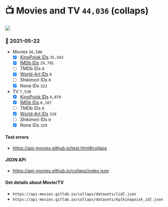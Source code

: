 # :tv: Movies and TV `44,036` (collaps)

<a href="https://API-Movies.github.io"><img src="https://API-Movies.github.io/banner.png?cache"></a>

### :date: 2021-05-22
- Movies `36,506`
  - [x] <a href="https://API-Movies.github.io/collaps/movie_kinopoisk_ids.json">KinoPoisk IDs</a> `35,343`
  - [x] <a href="https://API-Movies.github.io/collaps/movie_imdb_ids.json">IMDb IDs</a> `29,791`
  - [ ] TMDb IDs `0`
  - [x] <a href="https://API-Movies.github.io/collaps/movie_world_art_ids.json">World-Art IDs</a> `8`
  - [ ] Shikimori IDs `0`
  - [x] None IDs `323`
- TV `7,530`
  - [x] <a href="https://API-Movies.github.io/collaps/tv_kinopoisk_ids.json">KinoPoisk IDs</a> `6,879`
  - [x] <a href="https://API-Movies.github.io/collaps/tv_imdb_ids.json">IMDb IDs</a> `6,187`
  - [ ] TMDb IDs `0`
  - [x] <a href="https://API-Movies.github.io/collaps/tv_world_art_ids.json">World-Art IDs</a> `310`
  - [ ] Shikimori IDs `0`
  - [x] None IDs `329`
#### Test errors
- <a href='https://api-movies.github.io/test.html#collaps'>https://api-movies.github.io/test.html#collaps</a>
#### JSON API
- <a href='https://api-movies.github.io/collaps/index.json'>https://api-movies.github.io/collaps/index.json</a>
#### Get details about Movie/TV
- `https://api-movies.gitlab.io/collaps/datasets/[id].json`
- `https://api-movies.gitlab.io/collaps/datasets/kp[kinopoisk_id].json`
